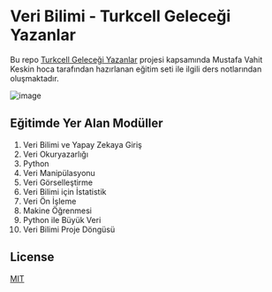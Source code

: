 # Veri Bilimi - Turkcell Geleceği Yazanlar
Bu repo [Turkcell Geleceği Yazanlar](https://gelecegiyazanlar.turkcell.com.tr/konu/veri-bilimi-ve-yapay-zekaya-giris) projesi kapsamında
Mustafa Vahit Keskin hoca tarafından hazırlanan eğitim seti ile ilgili ders notlarından oluşmaktadır. 

![image](https://yt3.ggpht.com/ytc/AMLnZu9o-w8N4mnYeJQblpyQVctO7mg4m-CN3XsktQLA_w=s900-c-k-c0x00ffffff-no-rj)

## Eğitimde Yer Alan Modüller
1. Veri Bilimi ve Yapay Zekaya Giriş
2. Veri Okuryazarlığı
3. Python
4. Veri Manipülasyonu
5. Veri Görselleştirme
6. Veri Bilimi için İstatistik
7. Veri Ön İşleme
8. Makine Öğrenmesi
9. Python ile Büyük Veri
10. Veri Bilimi Proje Döngüsü

## License
[MIT](https://choosealicense.com/licenses/mit/)